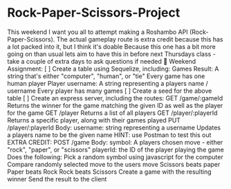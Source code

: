 # Rock-Paper-Scissors-Project

This weekend I want you all to attempt making a Roshambo API (Rock-Paper-Scissors). The actual gameplay route is extra credit because this has a lot packed into it, but I think it's doable
Because this one has a bit more going on than usual lets aim to have this in before next Thursdays class - take a couple of extra days to ask questions if needed :slightly_smiling_face:
Weekend Assignment:
[ ] Create a table using Sequelize, including:
Games
Result: A string that's either "computer", "human", or "tie"
Every game has one human player
Player
username: A string representing a players name / username
Every player has many games
[ ] Create a seed for the above table
[ ] Create an express server, including the routes:
GET /game/:gameId
Returns the winner for the game matching the given ID as well as the player for the game
GET /player
Returns a list of all players
GET /player/:playerId
Returns a specific player, along with their games played
PUT /player/:playerId
Body:
username: string representing a username
Updates a players name to be the given name
HINT: use Postman to test this out
EXTRA CREDIT: POST /game
Body:
symbol: A players chosen move - either "rock", "paper", or "scissors"
playerId: the ID of the player playing the game
Does the following:
Pick a random symbol using javascript for the computer
Compare randomly selected move to the users move
Scissors beats paper
Paper beats Rock
Rock beats Scissors
Create a game with the resulting winner
Send the result to the client
